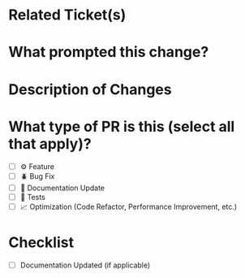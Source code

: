 # Related Ticket(s)

# What prompted this change?

# Description of Changes

# What type of PR is this (select all that apply)?

- [ ] ⚙️ Feature
- [ ] 🪲 Bug Fix
- [ ] 📄 Documentation Update
- [ ] 🧪 Tests
- [ ] 📈 Optimization (Code Refactor, Performance Improvement, etc.)

# Checklist
- [ ] Documentation Updated (if applicable)
